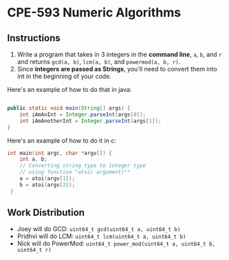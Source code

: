 # CPE-593 Numeric Algorithms

## Instructions

1. Write a program that takes in 3 integers in the **command line**, `a`, `b`, and `r` and returns `gcd(a, b)`, `lcm(a, b)`, and `powermod(a, b, r)`.
2. Since **integers are passed as Strings**, you'll need to convert them into int in the beginning of your code. 

Here's an example of how to do that in java:

``` java

public static void main(String[] args) {
    int iAmAnInt = Integer.parseInt(args[0]);
    int iAmAnotherInt = Integer.parseInt(args[1]);
}
```

Here's an example of how to do it in c:

``` c
int main(int argc, char *argv[]) {
    int a, b;
    // Converting string type to integer type
    // using function "atoi( argument)"* 
    a = atoi(argv[1]);     
    b = atoi(argv[2]);
 }
 ```

## Work Distribution

- Joey will do GCD: `uint64_t gcd(uint64_t a, uint64_t b)`
- Pridhvi will do LCM: `uint64_t lcm(uint64_t a, uint64_t b)`
- Nick will do PowerMod: `uint64_t power_mod(uint64_t a, uint64_t b, uint64_t r)`
